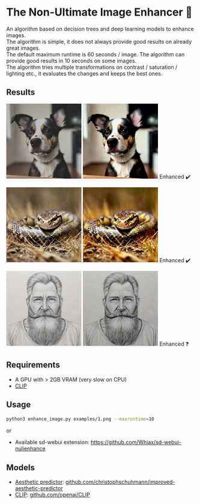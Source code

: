 # The Non-Ultimate Image Enhancer 🐌
An algorithm based on decision trees and deep learning models to enhance images.  
The algorithm is simple, it does not always provide good results on already great images.  
The default maximum runtime is 60 seconds / image. The algorithm can provide good results in 10 seconds on some images.  
The algorithm tries multiple transformations on contrast / saturation / lighting etc., it evaluates the changes and keeps the best ones. 

## Results
<img src="examples/1.png" width="200" height="200"> <img src="examples/1b.png" width="200" height="200"> Enhanced ✔️

<img src="examples/2.jpg" width="200" height="200"> <img src="examples/2b.jpg" width="200" height="200"> Enhanced ✔️

<img src="examples/3.png" width="200" height="200"> <img src="examples/3b.jpg" width="200" height="200"> Enhanced ❓


## Requirements

- A GPU with > 2GB VRAM (very slow on CPU)
- [CLIP](https://github.com/openai/CLIP)

## Usage

```bash
python3 enhance_image.py examples/1.png --maxruntime=10
```
or

- Available sd-webui extension: https://github.com/Whiax/sd-webui-nulienhance 

## Models

- [Aesthetic predictor](https://github.com/christophschuhmann/improved-aesthetic-predictor): [github.com/christophschuhmann/improved-aesthetic-predictor](https://github.com/christophschuhmann/improved-aesthetic-predictor)
- [CLIP](https://github.com/openai/CLIP): [github.com/openai/CLIP](https://github.com/openai/CLIP)

